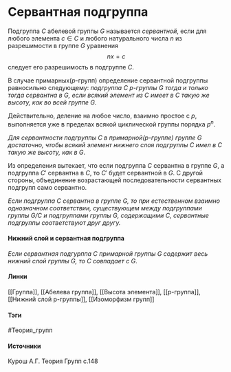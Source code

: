 # Сервантная подгруппа
Подгруппа $C$ абелевой группы $G$ называется *сервантной*, если для любого элемента $c\in C$ и любого натурального числа $n$ из разрешимости в группе $G$ уравнения 
$$
nx=c
$$
следует его разрешимость в подгруппе $C$.

В случае примарных($p$-групп) определение сервантной подгруппы равносильно следующему: *подгруппа $C$ $p$-группы $G$ тогда и только тогда сервантна в $G$, если всякий элемент из $C$ имеет в $C$ такую же высоту, как во всей группе $G$.*

Действительно, деление на любое число, взаимно простое с $p$, выполняется уже в пределах всякой циклической группы порядка $p^n$.


*Для сервантности подгруппы $C$ в примарной($p$-группе) группе $G$ достаточно, чтобы всякий элемент нижнего слоя подгруппы $C$ имел в $C$ такую же высоту, как в $G$*.


Из определения вытекает, что если подгруппа $C$ сервантна в группе $G$, а подгруппа $C'$ сервантна в $C$, то $C'$ будет сервантной в $G$.
С другой стороны, объединение возрастающей последовательности сервантных подгрупп само сервантно.

*Если подгруппа $C$ сервантна в группе $G$, то при естественном взаимно однозначном соответствии, существующем между подгруппами группы $G/C$ и подгруппами группы $G$, содержащими $C$, сервантные подгруппы соответствуют друг другу.*

#### Нижний слой и сервантная подгруппа
*Если сервантная подгурппа $C$ примарной группы $G$ содержит весь нижний слой группы $G$, то $C$ совпадает с $G$*. 

#### Линки
 [[Группа]], 
 [[Абелева группа]],
 [[Высота элемента]],
 [[p-группа]],
 [[Нижний слой p-группы]],
 [[Изоморфизм групп]]
 
#### Тэги
 #Теория_групп 
#### Источники
 Курош А.Г. Теория Групп с.148